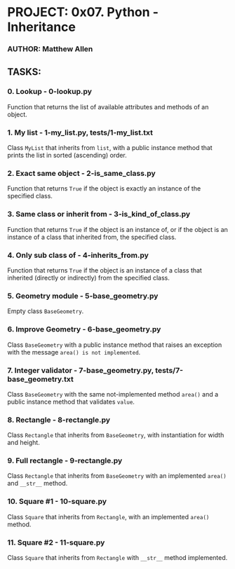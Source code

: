 # PROJECT: 0x07. Python - Inheritance
### AUTHOR: Matthew Allen

## TASKS:
### 0. Lookup - 0-lookup.py
Function that returns the list of available attributes and methods of an object.

### 1. My list - 1-my_list.py, tests/1-my_list.txt
Class `MyList` that inherits from `list`, with a public instance method that prints the list in sorted (ascending) order.

### 2. Exact same object - 2-is_same_class.py
Function that returns `True` if the object is exactly an instance of the specified class.

### 3. Same class or inherit from - 3-is_kind_of_class.py
Function that returns `True` if the object is an instance of, or if the object is an instance of a class that inherited from, the specified class.

### 4. Only sub class of - 4-inherits_from.py
Function that returns `True` if the object is an instance of a class that inherited (directly or indirectly) from the specified class.

### 5. Geometry module - 5-base_geometry.py
Empty class `BaseGeometry`.

### 6. Improve Geometry - 6-base_geometry.py
Class `BaseGeometry` with a public instance method that raises an exception with the message `area() is not implemented`.

### 7. Integer validator - 7-base_geometry.py, tests/7-base_geometry.txt
Class `BaseGeometry` with the same not-implemented method `area()` and a public instance method that validates `value`.

### 8. Rectangle - 8-rectangle.py
Class `Rectangle` that inherits from `BaseGeometry`, with instantiation for width and height.

### 9. Full rectangle - 9-rectangle.py
Class `Rectangle` that inherits from `BaseGeometry` with an implemented `area()` and `__str__` method.

### 10. Square #1 - 10-square.py
Class `Square` that inherits from `Rectangle`, with an implemented `area()` method.

### 11. Square #2 - 11-square.py
Class `Square` that inherits from `Rectangle` with `__str__` method implemented.
